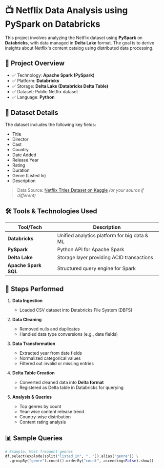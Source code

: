# 📺 Netflix Data Analysis using PySpark on Databricks

This project involves analyzing the Netflix dataset using **PySpark** on **Databricks**, with data managed in **Delta Lake** format. The goal is to derive insights about Netflix's content catalog using distributed data processing.

## 🚀 Project Overview

- ✅ Technology: **Apache Spark (PySpark)**
- ✅ Platform: **Databricks**
- ✅ Storage: **Delta Lake (Databricks Delta Table)**
- ✅ Dataset: Public Netflix dataset
- ✅ Language: **Python**

## 📂 Dataset Details

The dataset includes the following key fields:
- Title
- Director
- Cast
- Country
- Date Added
- Release Year
- Rating
- Duration
- Genre (Listed In)
- Description

> Data Source: [Netflix Titles Dataset on Kaggle](https://www.kaggle.com/datasets/shivamb/netflix-shows) *(or your source if different)*

## 🛠️ Tools & Technologies Used

| Tool/Tech           | Description                                      |
|---------------------|--------------------------------------------------|
| **Databricks**      | Unified analytics platform for big data & ML     |
| **PySpark**         | Python API for Apache Spark                      |
| **Delta Lake**      | Storage layer providing ACID transactions        |
| **Apache Spark SQL**| Structured query engine for Spark                |

## 🔧 Steps Performed

1. **Data Ingestion**  
   - Loaded CSV dataset into Databricks File System (DBFS)

2. **Data Cleaning**  
   - Removed nulls and duplicates  
   - Handled data type conversions (e.g., date fields)

3. **Data Transformation**  
   - Extracted year from date fields  
   - Normalized categorical values  
   - Filtered out invalid or missing entries

4. **Delta Table Creation**  
   - Converted cleaned data into **Delta format**  
   - Registered as Delta table in Databricks for querying

5. **Analysis & Queries**  
   - Top genres by count  
   - Year-wise content release trend  
   - Country-wise distribution  
   - Content rating analysis

## 📊 Sample Queries

```python
# Example: Most frequent genres
df.select(explode(split("listed_in", ", ")).alias("genre")) \
  .groupBy("genre").count().orderBy("count", ascending=False).show()
